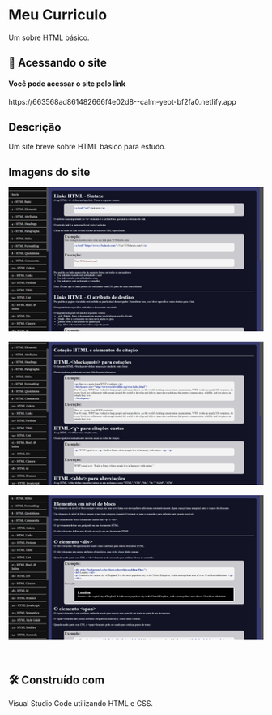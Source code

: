 # Meu Curriculo

Um sobre HTML básico.

## 🚀 Acessando o site

<h4>Você pode acessar o site pelo link</h4> https://663568ad861482666f4e02d8--calm-yeot-bf2fa0.netlify.app

## Descrição

Um site breve sobre HTML básico para estudo.

## Imagens do site

<div>
    <img src="./Paginas/style/img/foto1.png" alt="Imagem1">
</div>
<br>
<div>
    <img src="./Paginas/style/img/foto2.png" alt="Imagem2 ">
</div>
<br>
<div>
    <img src="./Paginas/style/img/foto3.png" alt="Imagem3">
</div>
<br>
<br>

## 🛠️ Construído com

Visual Studio Code utilizando HTML e CSS.

